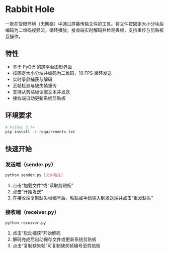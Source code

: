# Rabbit Hole

一款在受限环境（无网络）中通过屏幕传输文件的工具。将文件按固定大小分块后编码为二维码视频流，循环播放，接收端实时解码并检测丢帧，支持重传与剪贴板互操作。

## 特性

- 基于 PyQt5 的跨平台图形界面
- 按固定大小分块并编码为二维码，10 FPS 循环发送
- 实时录屏捕获与解码
- 丢帧检测与缺失帧重传
- 支持从剪贴板读取文本并发送
- 接收端自动更新系统剪贴板

## 环境要求

```bash
# Python 3.7+
pip install -r requirements.txt
```

## 快速开始

### 发送端（sender.py）

```bash
python sender.py [文件路径]
```

1. 点击“加载文件”或“读取剪贴板”
2. 点击“开始发送”
3. 在接收端复制缺失帧编号后，粘贴或手动输入到发送端并点击“重发缺失”

### 接收端（receiver.py）

```bash
python receiver.py
```

1. 点击“启动捕获”开始解码
2. 解码完成后自动保存文件或更新系统剪贴板
3. 点击“复制缺失帧”可复制缺失帧编号至剪贴板
